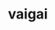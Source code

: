 ---
layout: doctor
profilePic : undefined
title: vaigai
specialties: psychiatrist
description: undefined
yearsOfExp: undefined
location: Srinagar
contact: undefined
hospitalName: Aamina Hospital Created By Sridhar
avl_days:  Chanapora Bypass Rd, Gulshan Nagar, Chanpora, Srinagar, Jammu and Kashmir 190015
_id: 66950c17a240325279c2ee7d
---